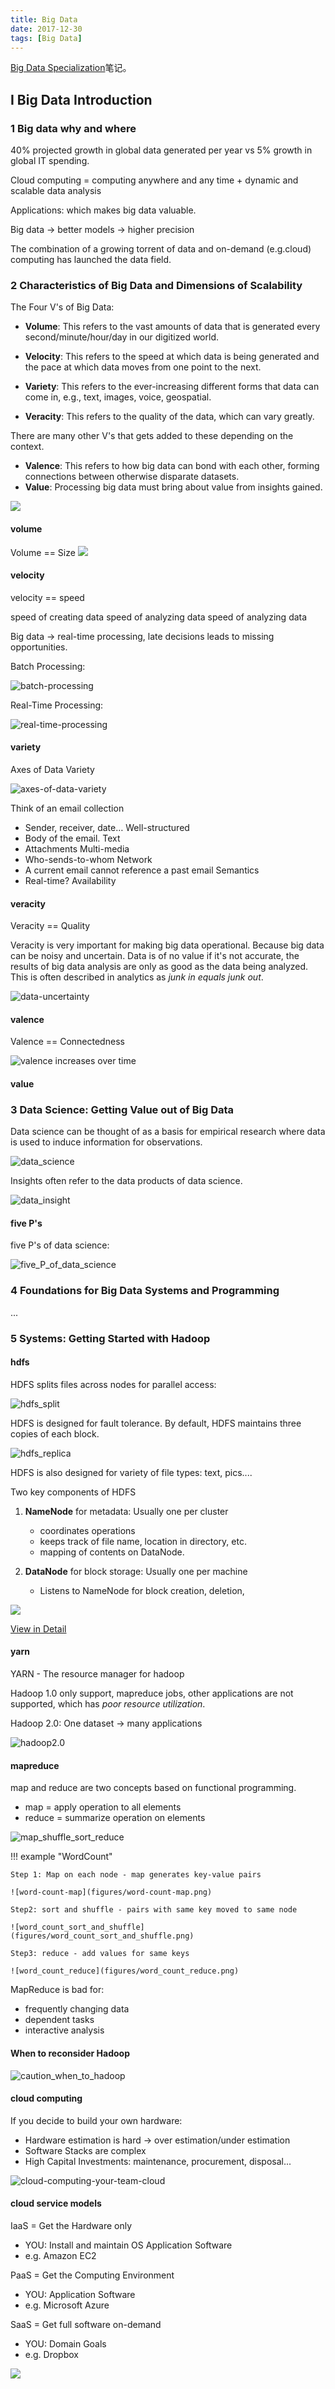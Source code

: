 ```yaml
---
title: Big Data 
date: 2017-12-30
tags: [Big Data]
---
```


[Big Data Specialization](https://www.coursera.org/specializations/big-data)笔记。

## I Big Data Introduction

### 1 Big data why and where

40% projected growth in global data generated per year vs 5% growth in global IT spending.

Cloud computing = computing anywhere and any time + dynamic and scalable data analysis

Applications: which makes big data valuable.

Big data -> better models -> higher precision

The combination of a growing torrent of data and on-demand (e.g.cloud) computing has launched the data field.


### 2 Characteristics of Big Data and Dimensions of Scalability

The Four V's of Big Data: 

* **Volume**: This refers to the vast amounts of data that is generated every second/minute/hour/day in our digitized world.


* **Velocity**: This refers to the speed at which data is being generated and the pace at which data moves from one point to the next.

* **Variety**: This refers to the ever-increasing different forms that data can come in, e.g., text, images, voice, geospatial.

* **Veracity**: This refers to the quality of the data, which can vary greatly.

There are many other V's that gets added to these depending on the context. 

* **Valence**: This refers to how big data can bond with each other, forming connections between otherwise disparate datasets.
* **Value**: Processing big data must bring about value from insights gained.

![](figures/six-v.jpg)



#### volume 

Volume == Size
![](figures/data-uiverse.jpg)


#### velocity

velocity == speed

speed of creating data
speed of analyzing data
speed of analyzing data

Big data -> real-time processing, late decisions leads to missing opportunities.

Batch Processing:

![batch-processing](figures/batch-processing.png)


Real-Time Processing:

![real-time-processing](figures/real-time-processing.png)

#### variety

Axes of Data Variety

![axes-of-data-variety](figures/axes-of-data-variety.png)



Think of an email collection

* Sender, receiver, date…    Well-structured
* Body of the email.         Text
* Attachments                 Multi-media
* Who-sends-to-whom           Network
* A current email cannot reference a past email   Semantics
* Real-time?  Availability

#### veracity
Veracity == Quality

Veracity is very important for making big data operational. Because big data can be noisy and uncertain. Data is of no value if it's not accurate, the results of big data analysis are only as good as the data being analyzed. This is often described in analytics as *junk in equals junk out*.

![data-uncertainty](figures/data-uncertainty.png)



#### valence

Valence == Connectedness

![valence increases over time](figures/valence-increase-over-time.png)



#### value


### 3 Data Science: Getting Value out of Big Data

Data science can be thought of as a basis for empirical research where data is used to induce information for observations. 

![data_science](figures/data_science.png)

Insights often refer to the data products of data science.

![data_insight](figures/data_insight.png)

#### five P's 


five P's of data science:

![five_P_of_data_science](figures/five_P_of_data_science.png)







### 4 Foundations for Big Data Systems and Programming

...

### 5 Systems: Getting Started with Hadoop

#### hdfs


HDFS splits files across nodes for parallel access:

![hdfs_split](figures/hdfs_split.png)

HDFS is designed for fault tolerance. By default, HDFS maintains three copies of each block.

![hdfs_replica](figures/hdfs_replica.png)

HDFS is also designed for variety of file types: text, pics....

Two key components of HDFS


1. **NameNode** for metadata: Usually one per cluster
    
    * coordinates operations
    * keeps track of file name, location in directory, etc.
    * mapping of contents on DataNode.    
2. **DataNode** for block storage: Usually one per machine
    
    * Listens to NameNode for block creation, deletion,

![](figures/name_node_data_node.jpg)

[View in Detail](Hadoop基础.md)


#### yarn

YARN - The resource manager for hadoop


Hadoop 1.0 only  support, mapreduce jobs, other applications are not supported, which has *poor resource utilization*.

Hadoop 2.0: One dataset -> many applications

![hadoop2.0](figures/hadoop2.0.png)

#### mapreduce


map and reduce are two concepts based on functional programming.

* map = apply operation to all elements
* reduce = summarize operation on elements

![map_shuffle_sort_reduce](figures/map_shuffle_sort_reduce.png)



!!! example "WordCount"

    Step 1: Map on each node - map generates key-value pairs

    ![word-count-map](figures/word-count-map.png)
    
    Step2: sort and shuffle - pairs with same key moved to same node
    
    ![word_count_sort_and_shuffle](figures/word_count_sort_and_shuffle.png)
    
    Step3: reduce - add values for same keys
    
    ![word_count_reduce](figures/word_count_reduce.png)


MapReduce is bad for:

* frequently changing data
* dependent tasks
* interactive analysis


#### When to reconsider Hadoop

![caution_when_to_hadoop](figures/caution_when_to_hadoop.png)


#### cloud computing 

If you decide to build your own hardware:

* Hardware estimation is hard -> over estimation/under estimation
* Software Stacks are complex
* High Capital Investments: maintenance, procurement, disposal...

![cloud-computing-your-team-cloud](figures/cloud-computing-your-team-cloud.png)


#### cloud service models


IaaS = Get the Hardware only

* YOU: Install and maintain OS Application Software
* e.g. Amazon EC2

PaaS = Get the Computing Environment

* YOU: Application Software
* e.g. Microsoft Azure

SaaS = Get full software on-demand

* YOU: Domain Goals
* e.g. Dropbox

![](figures/cloud-serive-model.jpg)

